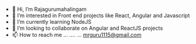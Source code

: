 - 👋 Hi, I’m Rajagurumahalingam
- 👀 I’m interested in Front end projects like React, Angular and Javascript
- 🌱 I’m currently learning NodeJS
- 💞️ I’m looking to collaborate on Angular and ReactJS projects
- 📫 How to reach me ... .... ... mrguru1115@gmail.com

<!---
rajagurumahalingam/rajagurumahalingam is a ✨ special ✨ repository because its `README.md` (this file) appears on your GitHub profile.
You can click the Preview link to take a look at your changes.
--->
